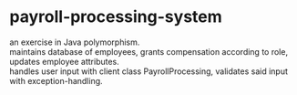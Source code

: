 # payroll-processing-system
an exercise in Java polymorphism.  
maintains database of employees, grants compensation according to role, updates employee attributes.  
handles user input with client class PayrollProcessing, validates said input with exception-handling.
